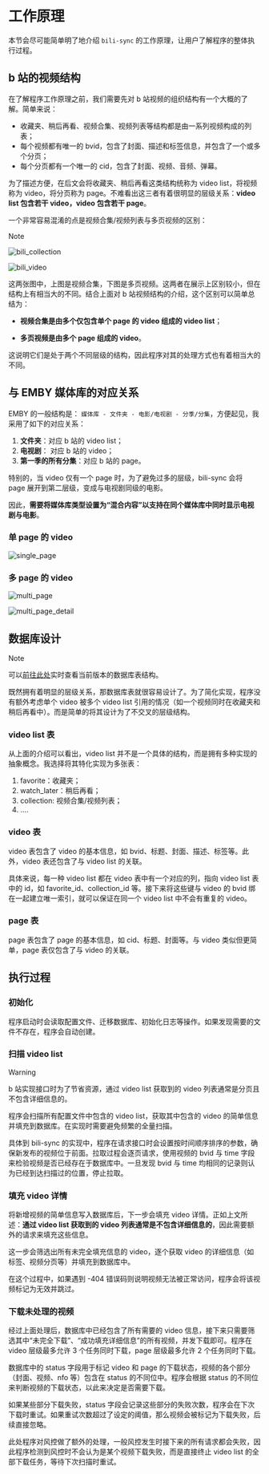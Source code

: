 # 工作原理

本节会尽可能简单明了地介绍 `bili-sync` 的工作原理，让用户了解程序的整体执行过程。

## b 站的视频结构

在了解程序工作原理之前，我们需要先对 b 站视频的组织结构有一个大概的了解。简单来说：

- 收藏夹、稍后再看、视频合集、视频列表等结构都是由一系列视频构成的列表；
- 每个视频都有唯一的 bvid，包含了封面、描述和标签信息，并包含了一个或多个分页；
- 每个分页都有一个唯一的 cid，包含了封面、视频、音频、弹幕。

为了描述方便，在后文会将收藏夹、稍后再看这类结构统称为 video list，将视频称为 video，将分页称为 page。不难看出这三者有着很明显的层级关系：**video list 包含若干 video，video 包含若干 page**。

一个非常容易混淆的点是视频合集/视频列表与多页视频的区别：

> [!NOTE]
> ![bili_collection](./assets/bili_collection.webp)
>
>![bili_video](./assets/bili_video.webp)

这两张图中，上图是视频合集，下图是多页视频。这两者在展示上区别较小，但在结构上有相当大的不同。结合上面对 b 站视频结构的介绍，这个区别可以简单总结为：

+ **视频合集是由多个仅包含单个 page 的 video 组成的 video list**；

+ **多页视频是由多个 page 组成的 video**。

这说明它们是处于两个不同层级的结构，因此程序对其的处理方式也有着相当大的不同。

## 与 EMBY 媒体库的对应关系

EMBY 的一般结构是： `媒体库 - 文件夹 - 电影/电视剧 - 分季/分集`，方便起见，我采用了如下的对应关系：

1. **文件夹**：对应 b 站的 video list；
2. **电视剧**： 对应 b 站的 video；
3. **第一季的所有分集**：对应 b 站的 page。

特别的，当 video 仅有一个 page 时，为了避免过多的层级，bili-sync 会将 page 展开到第二层级，变成与电视剧同级的电影。

因此，**需要将媒体库类型设置为“混合内容”以支持在同个媒体库中同时显示电视剧与电影**。

### 单 page 的 video

![single_page](./assets/single_page.webp)

### 多 page 的 video

![multi_page](./assets/multi_page.webp)

![multi_page_detail](./assets/multi_page_detail.webp)

## 数据库设计

> [!NOTE]
> 可以[前往此处](https://github.com/amtoaer/bili-sync/tree/main/crates/bili_sync_entity/src/entities)实时查看当前版本的数据库表结构。

既然拥有着明显的层级关系，那数据库表就很容易设计了。为了简化实现，程序没有额外考虑单个 video 被多个 video list 引用的情况（如一个视频同时在收藏夹和稍后再看中）。而是简单的将其设计为了不交叉的层级结构。

### video list 表

从上面的介绍可以看出，video list 并不是一个具体的结构，而是拥有多种实现的抽象概念。我选择将其特化实现为多张表：

1. favorite：收藏夹；
2. watch_later：稍后再看；
3. collection: 视频合集/视频列表；
4. ....

### video 表

video 表包含了 video 的基本信息，如 bvid、标题、封面、描述、标签等。此外，video 表还包含了与 video list 的关联。

具体来说，每一种 video list 都在 video 表中有一个对应的列，指向 video list 表中的 id，如 favorite_id、collection_id 等。接下来将这些键与 video 的 bvid 绑在一起建立唯一索引，就可以保证在同一个 video list 中不会有重复的 video。

### page 表

page 表包含了 page 的基本信息，如 cid、标题、封面等。与 video 类似但更简单，page 表仅包含了与 video 的关联。

## 执行过程

### 初始化

程序启动时会读取配置文件、迁移数据库、初始化日志等操作。如果发现需要的文件不存在，程序会自动创建。

### 扫描 video list

> [!WARNING]
> b 站实现接口时为了节省资源，通过 video list 获取到的 video 列表通常是分页且不包含详细信息的。

程序会扫描所有配置文件中包含的 video list，获取其中包含的 video 的简单信息并填充到数据库。在实现时需要避免频繁的全量扫描。

具体到 bili-sync 的实现中，程序在请求接口时会设置按时间顺序排序的参数，确保新发布的视频位于前面。拉取过程会逐页请求，使用视频的 bvid 与 time 字段来检验视频是否已经存在于数据库中。一旦发现 bvid 与 time 均相同的记录则认为已经到达扫描过的位置，停止拉取。

### 填充 video 详情

将新增视频的简单信息写入数据库后，下一步会填充 video 详情。正如上文所述：**通过 video list 获取到的 video 列表通常是不包含详细信息的**，因此需要额外的请求来填充这些信息。

这一步会筛选出所有未完全填充信息的 video，逐个获取 video 的详细信息（如标签、视频分页等）并填充到数据库中。

在这个过程中，如果遇到 -404 错误码则说明视频无法被正常访问，程序会将该视频标记为无效并跳过。


### 下载未处理的视频

经过上面处理后，数据库中已经包含了所有需要的 video 信息，接下来只需要筛选其中“未完全下载”、“成功填充详细信息”的所有视频，并发下载即可。程序在 video 层级最多允许 3 个任务同时下载，page 层级最多允许 2 个任务同时下载。

数据库中的 status 字段用于标记 video 和 page 的下载状态，视频的各个部分（封面、视频、nfo 等）包含在 status 的不同位中。程序会根据 status 的不同位来判断视频的下载状态，以此来决定是否需要下载。

如果某些部分下载失败，status 字段会记录这些部分的失败次数，程序会在下次下载时重试。如果重试次数超过了设定的阈值，那么视频会被标记为下载失败，后续直接忽略。

此处程序对风控做了额外的处理，一般风控发生时接下来的所有请求都会失败，因此程序检测到风控时不会认为是某个视频下载失败，而是直接终止 video list 的全部下载任务，等待下次扫描时重试。